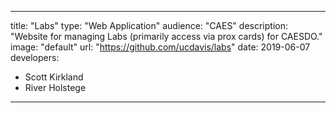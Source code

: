 ---

title: "Labs"
type: "Web Application"
audience: "CAES"
description: "Website for managing Labs (primarily access via prox cards) for CAESDO."
image: "default"
url: "https://github.com/ucdavis/labs"
date: 2019-06-07
developers:

- Scott Kirkland
- River Holstege

---